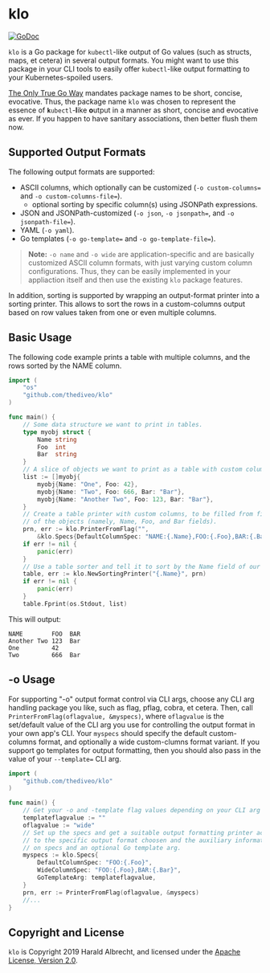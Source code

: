 # klo

[![GoDoc](https://godoc.org/github.com/TheDiveO/klo?status.svg)](http://godoc.org/github.com/TheDiveO/klo)

`klo` is a Go package for `kubectl`-like output of Go values (such as structs,
maps, et cetera) in several output formats. You might want to use this package
in your CLI tools to easily offer `kubectl`-like output formatting to your
Kubernetes-spoiled users.

[The Only True Go Way](https://golang.org/doc/effective_go.html#package-names)
mandates package names to be short, concise, evocative. Thus, the package name
`klo` was chosen to represent the essence of **`k`**`ubectl`-**l**ike
**o**utput in a manner as short, concise and evocative as ever. If you happen
to have sanitary associations, then better flush them now.

## Supported Output Formats

The following output formats are supported:

- ASCII columns, which optionally can be customized (`-o custom-columns=` and
  `-o custom-columns-file=`).
  - optional sorting by specific column(s) using JSONPath expressions.
- JSON and JSONPath-customized (`-o json`, `-o jsonpath=`, and `-o
  jsonpath-file=`).
- YAML (`-o yaml`).
- Go templates (`-o go-template=` and `-o go-template-file=`).

> **Note:** `-o name` and `-o wide` are application-specific and are basically
> customized ASCII column formats, with just varying custom column
> configurations. Thus, they can be easily implemented in your appliaction
> itself and then use the existing `klo` package features.

In addition, sorting is supported by wrapping an output-format printer into a
sorting printer. This allows to sort the rows in a custom-columns output based
on row values taken from one or even multiple columns.

## Basic Usage

The following code example prints a table with multiple columns, and the rows
sorted by the NAME column.

```go
import (
    "os"
    "github.com/thediveo/klo"
)

func main() {
    // Some data structure we want to print in tables.
    type myobj struct {
        Name string
        Foo  int
        Bar  string
    }
    // A slice of objects we want to print as a table with custom columns.
    list := []myobj{
        myobj{Name: "One", Foo: 42},
        myobj{Name: "Two", Foo: 666, Bar: "Bar"},
        myobj{Name: "Another Two", Foo: 123, Bar: "Bar"},
    }
    // Create a table printer with custom columns, to be filled from fields
    // of the objects (namely, Name, Foo, and Bar fields).
    prn, err := klo.PrinterFromFlag("",
        &klo.Specs{DefaultColumnSpec: "NAME:{.Name},FOO:{.Foo},BAR:{.Bar}"})
    if err != nil {
        panic(err)
    }
    // Use a table sorter and tell it to sort by the Name field of our column objects.
    table, err := klo.NewSortingPrinter("{.Name}", prn)
    if err != nil {
        panic(err)
    }
    table.Fprint(os.Stdout, list)
```

This will output:

```text
NAME        FOO  BAR
Another Two 123  Bar
One         42
Two         666  Bar
```

## -o Usage

For supporting "-o" output format control via CLI args, choose any CLI arg
handling package you like, such as flag, pflag, cobra, et cetera. Then, call
`PrinterFromFlag(oflagvalue, &myspecs)`, where `oflagvalue` is the set/default
value of the CLI arg you use for controlling the output format in your own app's
CLI. Your `myspecs` should specify the default custom-columns format, and
optionally a wide custom-clumns format variant. If you support go templates for
output formatting, then you should also pass in the value of your `--template=`
CLI arg.

```go
import (
    "github.com/thediveo/klo"
)

func main() {
    // Get your -o and -template flag values depending on your CLI arg toolkit.
    templateflagvalue := ""
    oflagvalue := "wide"
    // Set up the specs and get a suitable output formatting printer according
    // to the specific output format choosen and the auxiliary information given
    // on specs and an optional Go template arg.
    myspecs := klo.Specs{
        DefaultColumnSpec: "FOO:{.Foo}",
        WideColumnSpec: "FOO:{.Foo},BAR:{.Bar}",
        GoTemplateArg: templateflagvalue,
    }
    prn, err := PrinterFromFlag(oflagvalue, &myspecs)
    //...
}
```

## Copyright and License

`klo` is Copyright 2019 Harald Albrecht, and licensed under the [Apache
License, Version
2.0](https://github.com/TheDiveO/go-mntinfo/blob/master/LICENSE).

